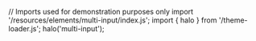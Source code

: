 <!--
type: template
name: multi-input
-->
// Imports used for demonstration purposes only
import '/resources/elements/multi-input/index.js';
import { halo } from '/theme-loader.js';
halo('multi-input');
